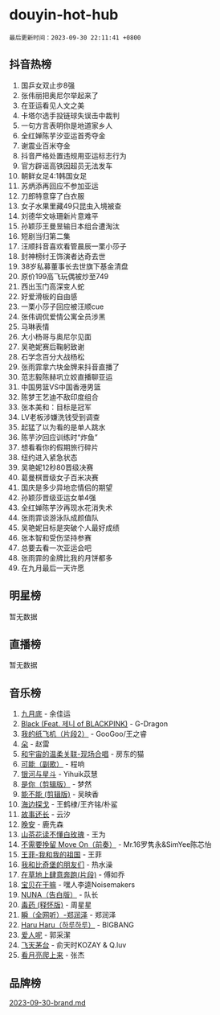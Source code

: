 # douyin-hot-hub

`最后更新时间：2023-09-30 22:11:41 +0800`

## 抖音热榜

1. 国乒女双止步8强
1. 张伟丽把奥尼尔举起来了
1. 在亚运看见人文之美
1. 卡塔尔选手投链球失误击中裁判
1. 一句方言表明你是地道家乡人
1. 全红婵陈芋汐亚运首秀夺金
1. 谢震业百米夺金
1. 抖音严格处置违规用亚运标志行为
1. 官方辟谣高铁因超员无法发车
1. 朝鲜女足4:1韩国女足
1. 苏炳添再回应不参加亚运
1. 刀郎特意穿了白衣服
1. 女子水果里藏49只昆虫入境被查
1. 刘德华文咏珊新片意难平
1. 孙颖莎王曼昱输日本组合遭淘汰
1. 短剧当归第二集
1. 汪顺抖音喜欢看管晨辰一栗小莎子
1. 封神榜纣王饰演者达奇去世
1. 38岁私募董事长去世旗下基金清盘
1. 原价199高飞玩偶被炒至749
1. 西出玉门高深变人蛇
1. 好爱滑板的自由感
1. 一栗小莎子回应被汪顺cue
1. 张伟调侃爱情公寓全员涉黑
1. 马琳表情
1. 大小杨哥与奥尼尔见面
1. 吴艳妮赛后鞠躬致谢
1. 石学念百分大战杨松
1. 张雨霏拿六块金牌来抖音直播了
1. 范志毅陈赫巩立姣直播聊亚运
1. 中国男篮VS中国香港男篮
1. 陈梦王艺迪不敌印度组合
1. 张本美和：目标是冠军
1. LV老板涉嫌洗钱受到调查
1. 起猛了以为看的是单人跳水
1. 陈芋汐回应训练时“炸鱼”
1. 想看看你的假期旅行碎片
1. 纽约进入紧急状态
1. 吴艳妮12秒80晋级决赛
1. 葛曼棋晋级女子百米决赛
1. 国庆是多少异地恋情侣的期望
1. 孙颖莎晋级亚运女单4强
1. 全红婵陈芋汐再现水花消失术
1. 张雨霏谈游泳队成颜值队
1. 吴艳妮目标是突破个人最好成绩
1. 张本智和受伤坚持参赛
1. 总要去看一次亚运会吧
1. 张雨霏的金牌比我的月饼都多
1. 在九月最后一天许愿

## 明星榜

暂无数据

## 直播榜

暂无数据

## 音乐榜

1. [九月底](https://sf3-cdn-tos.douyinstatic.com/obj/tos-cn-ve-2774/oMfewG4PDTFhF8iz3OGQ7ABH5i6fCgnMaoCbzZ) - 余佳运
1. [Black (Feat. 제니 of BLACKPINK)](https://sf6-cdn-tos.douyinstatic.com/obj/tos-cn-ve-2774/2eb92e2debbe4fe0a552bc099aef7f28) - G-Dragon
1. [我的纸飞机（片段2）](https://sf3-cdn-tos.douyinstatic.com/obj/tos-cn-ve-2774/oM2ZrKcg2CD5AeRB2gkeXOFB1IxAGJdZPazYHf) - GooGoo/王之睿
1. [朵](https://sf6-cdn-tos.douyinstatic.com/obj/tos-cn-ve-2774/932f5bdfcd7c47b880525e92ab8a4999) - 赵雷
1. [和宇宙的温柔关联-现场合唱](https://sf6-cdn-tos.douyinstatic.com/obj/tos-cn-ve-2774/o0hONGDYQBgk0e5bqDeQOonVmncA6tC2nBwZLT) - 房东的猫
1. [可能（副歌）](https://sf3-cdn-tos.douyinstatic.com/obj/tos-cn-ve-2774/cde1731888894259b333569393c2fb51) - 程响
1. [银河与星斗](https://sf6-cdn-tos.douyinstatic.com/obj/tos-cn-ve-2774/3cc0bf5f0ef140f7b6743a631bcf3c58) - Yihuik苡慧
1. [是你（剪辑版）](https://sf6-cdn-tos.douyinstatic.com/obj/tos-cn-ve-2774/46019dae783c4c969944217fe1cfafc4) - 梦然
1. [能不能 (剪辑版)](https://sf3-cdn-tos.douyinstatic.com/obj/tos-cn-ve-2774/fc4a6c45b4a34277ba4088e1d7fdff98) - 吴映香
1. [海边探戈](https://sf3-cdn-tos.douyinstatic.com/obj/tos-cn-ve-2774/os9gE0VQCGqt6VQkZDyBBYvfSDY0QFe3vVmubn) - 王鹤棣/王齐铭/朴鲨
1. [故事还长](https://sf3-cdn-tos.douyinstatic.com/obj/tos-cn-ve-2774/30a26758c8594f0ab81ac675c33ee2c5) - 云汐
1. [晚安](https://sf3-cdn-tos.douyinstatic.com/obj/tos-cn-ve-2774/a724c5e224464218839820f4e4fd632f) - 鹿先森
1. [山茶花读不懂白玫瑰](https://sf6-cdn-tos.douyinstatic.com/obj/tos-cn-ve-2774/osfn8B7DktrRHEPJgPCfDbw7QDQEkwC16BxZg9) - 王为
1. [不需要挽留 Move On（前奏）](https://sf3-cdn-tos.douyinstatic.com/obj/tos-cn-ve-2774/ooCBhgCCkF4nExzQL9WZSUbitfA8IsDkgQIYhe) - Mr.16罗隽永&SimYee陈芯怡
1. [王菲-我和我的祖国](https://sf6-cdn-tos.douyinstatic.com/obj/tos-cn-ve-2774/3ef0f373017541e18566595c96123cab) - 王菲
1. [我和比奇堡的朋友们](https://sf6-cdn-tos.douyinstatic.com/obj/tos-cn-ve-2774/f0505db981ea4a6d91453a15924a82aa) - 热水澡
1. [在草地上肆意奔跑(片段)](https://sf6-cdn-tos.douyinstatic.com/obj/tos-cn-ve-2774/8831d494742f45dabdfa8adb8b817259) - 傅如乔
1. [宝贝在干嘛](https://sf6-cdn-tos.douyinstatic.com/obj/tos-cn-ve-2774/okW4hBCfJI5B2ZEgTCtikhMW7IafzNrBQIYkpJ) - 嘿人李逵Noisemakers
1. [NUNA（告白版）](https://sf6-cdn-tos.douyinstatic.com/obj/tos-cn-ve-2774/a65828cbd8ce41a78a430a58b49f4feb) - 队长
1. [毒药 (释怀版)](https://sf6-cdn-tos.douyinstatic.com/obj/tos-cn-ve-2774/oYILMEAzspdZBIzy4frJNB8ZHPHWAhiwowd4Ad) - 周星星
1. [瞬（全网听）-郑润泽](https://sf6-cdn-tos.douyinstatic.com/obj/tos-cn-ve-2774/o4Vb9eJZClCZTnRQYy0BRSeHGrDtrkrQgIBvQt) - 郑润泽
1. [Haru Haru（하루하루）](https://sf6-cdn-tos.douyinstatic.com/obj/tos-cn-ve-2774/940c04aa98154ee7bdbaaa2ad9f28aec) - BIGBANG
1. [爱人呢](https://sf3-cdn-tos.douyinstatic.com/obj/tos-cn-ve-2774/2041dc10f3c442f1992b439a00eaf2ba) - 郭采潔
1. [飞天茅台](https://sf3-cdn-tos.douyinstatic.com/obj/tos-cn-ve-2774/o4GhTV5kIuMWmC2Ai1WzNglssgBfQaqQCSLxUU) - 俞天时KOZAY & Q.luv
1. [看月亮爬上来](https://sf3-cdn-tos.douyinstatic.com/obj/tos-cn-ve-2774/356c324112764016b25295e535f2daf0) - 张杰

## 品牌榜

[2023-09-30-brand.md](2023-09-30-brand.md)
